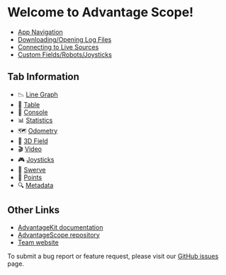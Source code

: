 # Welcome to Advantage Scope!

- [App Navigation](/docs/NAVIGATION.md)
- [Downloading/Opening Log Files](/docs/OPEN-FILE.md)
- [Connecting to Live Sources](/docs/OPEN-LIVE.md)
- [Custom Fields/Robots/Joysticks](/docs/CUSTOM-CONFIG.md)

## Tab Information

- 📉 [Line Graph](/docs/tabs/LINE-GRAPH.md)
- 🔢 [Table](/docs/tabs/TABLE.md)
- 💬 [Console](/docs/tabs/CONSOLE.md)
- 📊 [Statistics](/docs/tabs/STATISTICS.md)
- 🗺 [Odometry](/docs/tabs/ODOMETRY.md)
- 👀 [3D Field](/docs/tabs/3D-FIELD.md)
- 🎬 [Video](/docs/tabs/VIDEO.md)
- 🎮 [Joysticks](/docs/tabs/JOYSTICKS.md)
- 🦀 [Swerve](/docs/tabs/SWERVE.md)
- 🔵 [Points](/docs/tabs/POINTS.md)
- 🔍 [Metadata](/docs/tabs/METADATA.md)

## Other Links

- [AdvantageKit documentation](https://github.com/Mechanical-Advantage/AdvantageKit/blob/main/README.md)
- [AdvantageScope repository](https://github.com/Mechanical-Advantage/AdvantageScope/)
- [Team website](https://littletonrobotics.org)

To submit a bug report or feature request, please visit our [GitHub issues](https://github.com/Mechanical-Advantage/AdvantageScope/issues) page.
